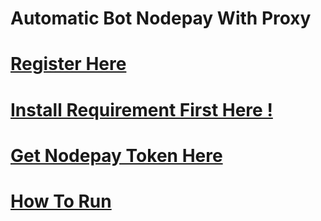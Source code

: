# Automatic Bot Nodepay With Proxy
# [Register Here](https://app.nodepay.ai/register?ref=w3vesWculFKP3RO)
# [Install Requirement First Here !](https://github.com/ylasgamers/nodepay/blob/main/Requirements.md)
# [Get Nodepay Token Here](https://github.com/ylasgamers/nodepay/blob/main/getnptoken.md)
# [How To Run](https://github.com/ylasgamers/nodepay/blob/main/howrun.md)

